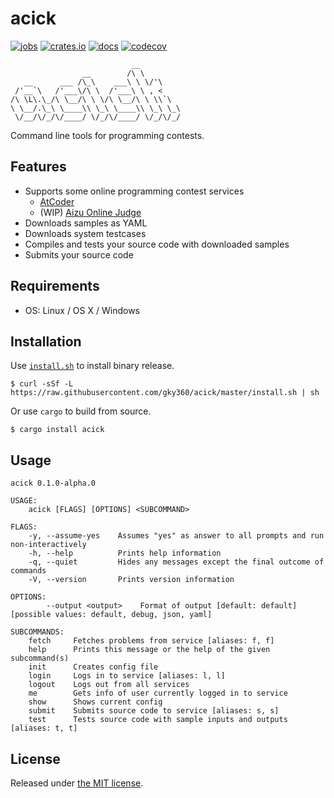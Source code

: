# acick

[![jobs](https://github.com/gky360/acick/workflows/jobs/badge.svg)](https://github.com/gky360/acick/actions)
[![crates.io](https://img.shields.io/crates/v/acick.svg)](https://crates.io/crates/acick)
[![docs](https://docs.rs/acick/badge.svg)](https://docs.rs/acick)
[![codecov](https://codecov.io/gh/gky360/acick/branch/master/graph/badge.svg)](https://codecov.io/gh/gky360/acick)

```
                           __
                __        /\ \
   __      ___ /\_\    ___\ \ \/'\
 /'__`\   /'___\/\ \  /'___\ \ , <
/\ \L\.\_/\ \__/\ \ \/\ \__/\ \ \\`\
\ \__/.\_\ \____\\ \_\ \____\\ \_\ \_\
 \/__/\/_/\/____/ \/_/\/____/ \/_/\/_/
```

Command line tools for programming contests.

## Features

- Supports some online programming contest services
    - [AtCoder](https://atcoder.jp/)
    - (WIP) [Aizu Online Judge](http://judge.u-aizu.ac.jp/)
- Downloads samples as YAML
- Downloads system testcases
- Compiles and tests your source code with downloaded samples
- Submits your source code

## Requirements

- OS: Linux / OS X / Windows

## Installation

Use [`install.sh`](https://github.com/gky360/acick/blob/master/install.sh) to install binary release.

```
$ curl -sSf -L https://raw.githubusercontent.com/gky360/acick/master/install.sh | sh
```

Or use `cargo` to build from source.

```
$ cargo install acick
```

## Usage

<!-- __ACICK_USAGE_BEGIN__ -->
```
acick 0.1.0-alpha.0

USAGE:
    acick [FLAGS] [OPTIONS] <SUBCOMMAND>

FLAGS:
    -y, --assume-yes    Assumes "yes" as answer to all prompts and run non-interactively
    -h, --help          Prints help information
    -q, --quiet         Hides any messages except the final outcome of commands
    -V, --version       Prints version information

OPTIONS:
        --output <output>    Format of output [default: default]  [possible values: default, debug, json, yaml]

SUBCOMMANDS:
    fetch     Fetches problems from service [aliases: f, f]
    help      Prints this message or the help of the given subcommand(s)
    init      Creates config file
    login     Logs in to service [aliases: l, l]
    logout    Logs out from all services
    me        Gets info of user currently logged in to service
    show      Shows current config
    submit    Submits source code to service [aliases: s, s]
    test      Tests source code with sample inputs and outputs [aliases: t, t]
```
<!-- __ACICK_USAGE_END__ -->

## License

Released under [the MIT license](LICENSE).
